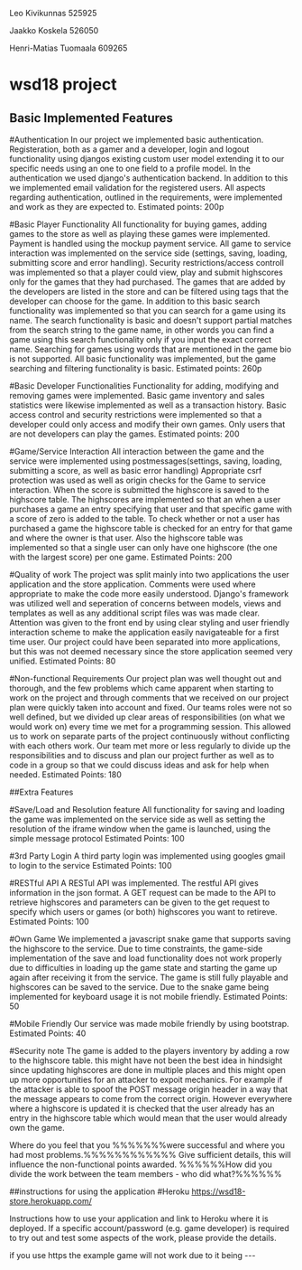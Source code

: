 Leo Kivikunnas 525925

Jaakko Koskela 526050

Henri-Matias Tuomaala 609265

# wsd18 project
## Basic Implemented Features

#Authentication
In our project we implemented basic authentication. Registeration, both as a gamer and a developer, login and logout functionality using djangos existing custom user model extending it to our specific needs using an one to one field to a profile model. In the authentication we used django's authentication backend. In addition to this we implemented email validation for the registered users. All aspects regarding authentication, outlined in the requirements, were implemented and work as they are expected to.
Estimated points: 200p

#Basic Player Functionality
All functionality for buying games, adding games to the store as well as playing these games were implemented. Payment is handled using the mockup payment service. All game to service interaction was implemented on the service side (settings, saving, loading, submitting score and error handling). Security restrictions/access controll was implemented so that a player could view, play and submit highscores only for the games that they had purchased.
The games that are added by the developers are listed in the store and can be filtered using tags that the developer can choose for the game. In addition to this basic search functionality was implemented so that you can search for a game using its name. The search functionality is basic and doesn't support partial matches from the search string to the game name, in other words you can find a game using this search functionality only if you input the exact correct name. Searching for games using words that are mentioned in the game bio is not supported.
All basic functionality was implemented, but the game searching and filtering functionality is basic.
Estimated points: 260p

#Basic Developer Functionalities
Functionality for adding, modifying and removing games were implemented. Basic game inventory and sales statistics were likewise implemented as well as a transaction history. Basic access control and security restrictions were implemented so that a developer could only access and modify their own games. Only users that are not developers can play the games.
Estimated points: 200

#Game/Service Interaction
All interaction between the game and the service were implemented using postmessages(settings, saving, loading, submitting a score, as well as basic error handling) 
Appropriate csrf protection was used as well as origin checks for the Game to service interaction. When the score is submitted the highscore is saved to the highscore table. The highscores are implemented so that an when a user purchases a game an entry specifying that user and that specific game with a score of zero is added to the table. To check whether or not a user has purchased a game the highscore table is checked for an entry for that game and where the owner is that user. Also the highscore table was implemented so that a single user can only have one highscore (the one with the largest score) per one game.
Estimated Points: 200

#Quality of work
The project was split mainly into two applications the user application and the store application. Comments were used where appropriate to make the code more easily understood. Django's framework was utilized well and seperation of concerns between models, views and templates as well as any additional script files was was made clear. Attention was given to the front end by using clear styling and user friendly interaction scheme to make the application easily navigateable for a first time user. Our project could have been separated into more applications, but this was not deemed necessary since the store application seemed very unified.
Estimated Points: 80

#Non-functional Requirements
Our project plan was well thought out and thorough, and the few problems which came apparent when starting to work on the project and through comments that we received on our project plan were quickly taken into account and fixed. Our teams roles were not so well defined, but we divided up clear areas of responsibilities (on what we would work on) every time we met for a programming session. This allowed us to work on separate parts of the project continuously without conflicting with each others work. Our team met more or less regularly to divide up the responsibilities and to discuss and plan our project further as well as to code in a group so that we could discuss ideas and ask for help when needed.
Estimated Points: 180

##Extra Features

#Save/Load and Resolution feature
All functionality for saving and loading the game was implemented on the service side as well as setting the resolution of the iframe window when the game is launched, using the simple message protocol
Estimated Points: 100

#3rd Party Login
A third party login was implemented using googles gmail to login to the service
Estimated Points: 100

#RESTful API
A RESTul API was implemented. The restful API gives information in the json format. A GET request can be made to the API to retrieve highscores and parameters can be given to the get request to specify which users or games (or both) highscores you want to retireve.
Estimated Points: 100

#Own Game
We implemented a javascript snake game that supports saving the highscore to the service. Due to time constraints, the game-side implementation of the save and load functionality does not work properly due to difficulties in loading up the game state and starting the game up again after receiving it from the service. The game is still fully playable and highscores can be saved to the service. Due to the snake game being implemented for keyboard usage it is not mobile friendly.
Estimated Points: 50

#Mobile Friendly
Our service was made mobile friendly by using bootstrap.
Estimated Points: 40

#Security note
The game is added to the players inventory by adding a row to the highscore table. this might have not been the best idea in hindsight since updating highscores are done in multiple places and this might open up more opportunities for an attacker to expoit mechanics. For example if the attacker is able to spoof the POST message origin header in a way that the message appears to come from the correct origin. However everywhere where a highscore is updated it is checked that the user already has an entry in the highscore table which would mean that the user would already own the game. 



 Where do you feel that you %%%%%%%were successful and where you had most problems.%%%%%%%%%%%% Give sufficient details, this will influence the non-functional points awarded.
%%%%%%How did you divide the work between the team members - who did what?%%%%%%


##instructions for using the application
#Heroku
https://wsd18-store.herokuapp.com/

Instructions how to use your application and link to Heroku where it is deployed.
If a specific account/password (e.g. game developer) is required to try out and test some aspects of the work, please provide the details.

if you use https the example game will not work due to it being ---